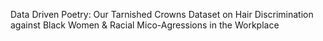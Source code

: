 Data Driven Poetry: Our Tarnished Crowns 
Dataset on Hair Discrimination against Black Women & Racial Mico-Agressions in the Workplace